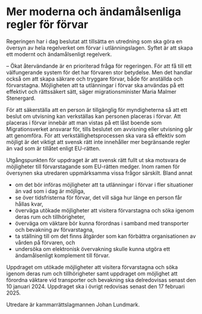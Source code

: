 # Mer moderna och ändamålsenliga regler för förvar

Regeringen har i dag beslutat att tillsätta en utredning som ska göra en översyn av hela regelverket om förvar i utlänningslagen. Syftet är att skapa ett modernt och ändamålsenligt regelverk.

– Ökat återvändande är en prioriterad fråga för regeringen. För att få till ett välfungerande system för det har förvaren stor betydelse. Men det handlar också om att skapa säkrare och tryggare förvar, både för anställda och förvarstagna. Möjligheten att ta utlänningar i förvar ska användas på ett effektivt och rättssäkert sätt, säger migrationsminister Maria Malmer Stenergard.

För att säkerställa att en person är tillgänglig för myndigheterna så att ett beslut om utvisning kan verkställas kan personen placeras i förvar. Att placeras i förvar innebär att man vistas på ett låst boende som Migrationsverket ansvarar för, tills beslutet om avvisning eller utvisning går att genomföra. För att verkställighetsprocessen ska vara så effektiv som möjligt är det viktigt att svensk rätt inte innehåller mer begränsande regler än vad som är tillåtet enligt EU-rätten.

Utgångspunkten för uppdraget är att svensk rätt fullt ut ska motsvara de möjligheter till förvarstagande som EU-rätten medger. Inom ramen för översynen ska utredaren uppmärksamma vissa frågor särskilt. Bland annat

* om det bör införas möjligheter att ta utlänningar i förvar i fler situationer än vad som i dag är möjliga,
* se över tidsfristerna för förvar, det vill säga hur länge en person får hållas kvar,
* överväga utökade möjligheter att visitera förvarstagna och söka igenom deras rum och tillhörigheter,
* överväga om väktare bör kunna förordnas i samband med transporter och bevakning av förvarstagna,
* ta ställning till om det finns åtgärder som kan förbättra organisationen av vården på förvaren, och
* undersöka om elektronisk övervakning skulle kunna utgöra ett ändamålsenligt komplement till förvar.

Uppdraget om utökade möjligheter att visitera förvarstagna och söka igenom deras rum och tillhörigheter samt uppdraget om möjlighet att förordna väktare vid transporter och bevakning ska delredovisas senast den 10 januari 2024. Uppdraget ska i övrigt redovisas senast den 17 februari 2025.

Utredare är kammarrättslagmannen Johan Lundmark.
